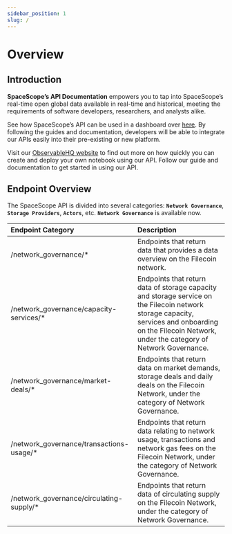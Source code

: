 ```yaml
---
sidebar_position: 1
slug: /
---
```


# Overview

## Introduction
**SpaceScope’s API Documentation** empowers you to tap into SpaceScope’s real-time open global data available in real-time and historical, meeting the requirements of software developers, researchers, and analysts alike.

See how SpaceScope’s API can be used in a dashboard over [here](https://dashboard.starboard.ventures/). By following the guides and documentation, developers will be able to integrate our APIs easily into their pre-existing or new platform.

Visit our [ObservableHQ website](https://observablehq.com/@starboard/starboard-filecoin-data-index) to find out more on how quickly you can create and deploy your own notebook using our API. Follow our guide and documentation to get started in using our API.

## Endpoint Overview
The SpaceScope API is divided into several categories: **`Network Governance`**, **`Storage Providers`**, **`Actors`**, etc. **`Network Governance`** is available now.


| **Endpoint Category**                    | **Description**                                                                                                                                                                                         |
| :--------------------------------------- | :------------------------------------------------------------------------------------------------------------------------------------------------------------------------------------------------------ |
| /network_governance/*                    | Endpoints that return data that provides a data overview on the Filecoin network.                                                                                                                       |
| /network_governance/capacity-services/*  | Endpoints that return data of storage capacity and storage service on the Filecoin network storage capacity, services and onboarding on the Filecoin Network, under the category of Network Governance. |
| /network_governance/market-deals/*       | Endpoints that return data on market demands, storage deals and daily deals on the Filecoin Network, under the category of Network Governance.                                                           |
| /network_governance/transactions-usage/* | Endpoints that return data relating to network usage, transactions and network gas fees on the Filecoin Network, under the category of Network Governance.                                              |
| /network_governance/circulating-supply/* | Endpoints that return data of circulating supply on the Filecoin Network, under the category of Network Governance.                                                                                     |
